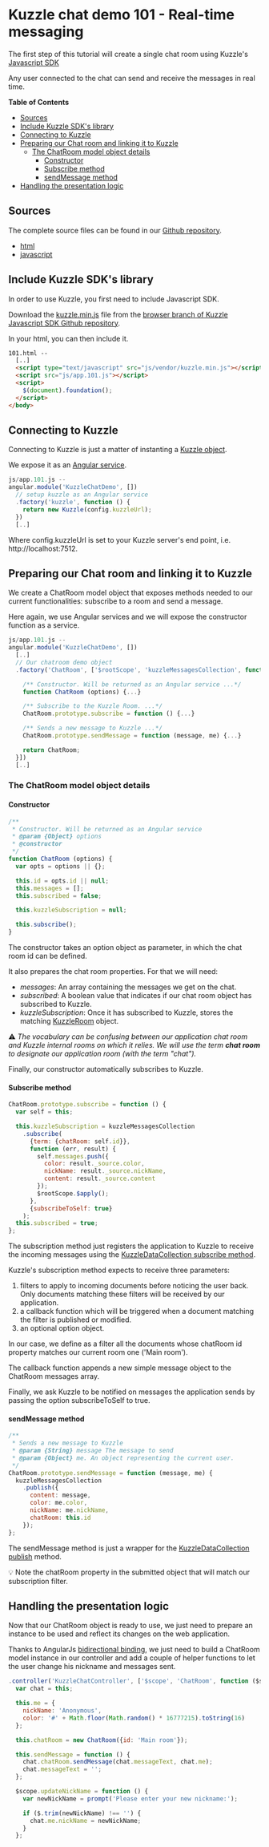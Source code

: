 # Kuzzle chat demo 101 - Real-time messaging

The first step of this tutorial will create a single chat room using Kuzzle's
[Javascript SDK](https://github.com/kuzzleio/sdk-javascript)

Any user connected to the chat can send and receive the messages in real time.

<!-- START doctoc generated TOC please keep comment here to allow auto update -->
<!-- DON'T EDIT THIS SECTION, INSTEAD RE-RUN doctoc TO UPDATE -->
**Table of Contents**

- [Sources](#sources)
- [Include Kuzzle SDK's library](#include-kuzzle-sdks-library)
- [Connecting to Kuzzle](#connecting-to-kuzzle)
- [Preparing our Chat room and linking it to Kuzzle](#preparing-our-chat-room-and-linking-it-to-kuzzle)
  - [The ChatRoom model object details](#the-chatroom-model-object-details)
    - [Constructor](#constructor)
    - [Subscribe method](#subscribe-method)
    - [sendMessage method](#sendmessage-method)
- [Handling the presentation logic](#handling-the-presentation-logic)

<!-- END doctoc generated TOC please keep comment here to allow auto update -->

## Sources

The complete source files can be found in our [Github repository](https://github.com/kuzzleio/demo/tree/master/chat).

* [html](https://github.com/kuzzleio/demo/tree/master/chat/101.html)
* [javascript](https://github.com/kuzzleio/demo/tree/master/chat/js/app.101.js)

## Include Kuzzle SDK's library

In order to use Kuzzle, you first need to include Javascript SDK.

Download the [kuzzle.min.js](https://github.com/kuzzleio/sdk-javascript/blob/browser/kuzzle.min.js) file from the [browser branch of Kuzzle Javascript SDK Github repository](https://github.com/kuzzleio/sdk-javascript/tree/browser).

In your html, you can then include it.

```html
101.html --
  [..]
  <script type="text/javascript" src="js/vendor/kuzzle.min.js"></script>
  <script src="js/app.101.js"></script>
  <script>
    $(document).foundation();
  </script>
</body>
```

## Connecting to Kuzzle

Connecting to Kuzzle is just a matter of instanting a [Kuzzle object](http://kuzzleio.github.io/sdk-documentation/#kuzzle).

We expose it as an [Angular service](https://docs.angularjs.org/guide/services).

```javascript
js/app.101.js --
angular.module('KuzzleChatDemo', [])
  // setup kuzzle as an Angular service
  .factory('kuzzle', function () {
    return new Kuzzle(config.kuzzleUrl);
  })
  [..]
```

Where config.kuzzleUrl is set to your Kuzzle server's end point, i.e.
http://localhost:7512.

## Preparing our Chat room and linking it to Kuzzle

We create a ChatRoom model object that exposes methods needed to our
current functionalities: subscribe to a room and send a message.

Here again, we use Angular services and we will expose the constructor
function as a service.

```javascript
js/app.101.js --
angular.module('KuzzleChatDemo', [])
  [..]
  // Our chatroom demo object
  .factory('ChatRoom', ['$rootScope', 'kuzzleMessagesCollection', function ($rootScope, kuzzleMessagesCollection) {

    /** Constructor. Will be returned as an Angular service ...*/
    function ChatRoom (options) {...}

    /** Subscribe to the Kuzzle Room. ...*/
    ChatRoom.prototype.subscribe = function () {...}

    /** Sends a new message to Kuzzle ...*/
    ChatRoom.prototype.sendMessage = function (message, me) {...}

    return ChatRoom;
  }])
  [..]
```

### The ChatRoom model object details

#### Constructor

```javascript
/**
 * Constructor. Will be returned as an Angular service
 * @param {Object} options
 * @constructor
 */
function ChatRoom (options) {
  var opts = options || {};

  this.id = opts.id || null;
  this.messages = [];
  this.subscribed = false;

  this.kuzzleSubscription = null;

  this.subscribe();
}
```

The constructor takes an option object as parameter, in which the chat room id
can be defined.

It also prepares the chat room properties. For that we will need:

* _messages_: An array containing the messages we get on the chat.
* _subscribed_: A boolean value that indicates if our chat room object has
subscribed to Kuzzle.
* _kuzzleSubscription_: Once it has subscribed to Kuzzle, stores the matching [KuzzleRoom](http://kuzzleio.github.io/sdk-documentation/#kuzzleroom) object.

:warning: _The vocabulary can be confusing between our application
chat room and Kuzzle internal rooms on which it relies.
We will use the term **chat room** to designate our application room (with the
term "chat")._

Finally, our constructor automatically subscribes to Kuzzle.

#### Subscribe method

```javascript
ChatRoom.prototype.subscribe = function () {
  var self = this;

  this.kuzzleSubscription = kuzzleMessagesCollection
    .subscribe(
      {term: {chatRoom: self.id}},
      function (err, result) {
        self.messages.push({
          color: result._source.color,
          nickName: result._source.nickName,
          content: result._source.content
        });
        $rootScope.$apply();
      },
      {subscribeToSelf: true}
    );
  this.subscribed = true;
};
```

The subscription method just registers the application to Kuzzle to receive the incoming messages using the [KuzzleDataCollection subscribe method](http://kuzzleio.github.io/sdk-documentation/#subscribe).

Kuzzle's subscription method expects to receive three parameters:

1. filters to apply to incoming documents before noticing the user back.
Only documents matching these filters will be received by our application.
2. a callback function which will be triggered when a document matching the filter is published or modified.
3. an optional option object.

In our case, we define as a filter all the documents whose chatRoom id property matches our current room one ('Main room').

The callback function appends a new simple message object to the ChatRoom messages array.

Finally, we ask Kuzzle to be notified on messages the application sends by passing the option subscribeToSelf to true.

#### sendMessage method

```javascript
/**
 * Sends a new message to Kuzzle
 * @param {String} message The message to send
 * @param {Object} me. An object representing the current user.
 */
ChatRoom.prototype.sendMessage = function (message, me) {
  kuzzleMessagesCollection
    .publish({
      content: message,
      color: me.color,
      nickName: me.nickName,
      chatRoom: this.id
    });
};
```

The sendMessage method is just a wrapper for the [KuzzleDataCollection publish](http://kuzzleio.github.io/sdk-documentation/#publish) method.

:bulb: Note the chatRoom property in the submitted object that will match our subscription filter.

## Handling the presentation logic

Now that our ChatRoom object is ready to use, we just need to prepare an instance to be used and reflect its changes on the web application.

Thanks to AngularJs [bidirectional binding](https://docs.angularjs.org/guide/databinding), we just need to build a ChatRoom model instance in our controller and add a couple of helper functions to let the user change his nickname and messages sent.

```javascript
.controller('KuzzleChatController', ['$scope', 'ChatRoom', function ($scope, ChatRoom) {
  var chat = this;

  this.me = {
    nickName: 'Anonymous',
    color: '#' + Math.floor(Math.random() * 16777215).toString(16)
  };

  this.chatRoom = new ChatRoom({id: 'Main room'});

  this.sendMessage = function () {
    chat.chatRoom.sendMessage(chat.messageText, chat.me);
    chat.messageText = '';
  };

  $scope.updateNickName = function () {
    var newNickName = prompt('Please enter your new nickname:');

    if ($.trim(newNickName) !== '') {
      chat.me.nickName = newNickName;
    }
  };
```

